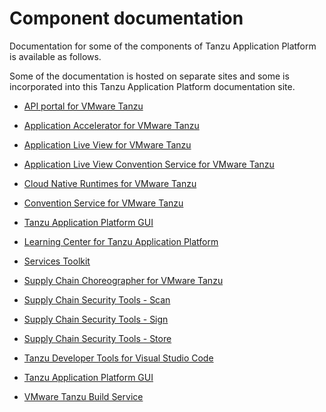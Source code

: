 # Component documentation

Documentation for some of the components of Tanzu Application Platform is
available as follows.

Some of the documentation is hosted on separate sites and some is incorporated
into this Tanzu Application Platform documentation site.

+ [API portal for VMware Tanzu](https://docs.pivotal.io/api-portal)

+ [Application Accelerator for VMware Tanzu](https://docs.vmware.com/en/Application-Accelerator-for-VMware-Tanzu/index.html)

- [Application Live View for VMware Tanzu](https://docs.vmware.com/en/Application-Live-View-for-VMware-Tanzu/index.html)

+ [Application Live View Convention Service for VMware Tanzu](https://docs.vmware.com/en/Application-Live-View-for-VMware-Tanzu/1.0/docs/GUID-convention-server.html)

+ [Cloud Native Runtimes for VMware Tanzu](https://docs.vmware.com/en/Cloud-Native-Runtimes-for-VMware-Tanzu/1.1/tanzu-cloud-native-runtimes/GUID-cnr-overview.html)

+ [Convention Service for VMware Tanzu](convention-service/about.md)

+ [Tanzu Application Platform GUI](tap-gui/about.md)

+ [Learning Center for Tanzu Application Platform](learning-center/about.md)

+ [Services Toolkit](https://docs.vmware.com/en/Services-Toolkit-for-VMware-Tanzu-Application-Platform/index.html)

+ [Supply Chain Choreographer for VMware Tanzu](scc/about.html)

+ [Supply Chain Security Tools - Scan](scst-scan/overview.md)

+ [Supply Chain Security Tools - Sign](scst-sign/overview.md)

+ [Supply Chain Security Tools - Store](scst-store/overview.md)

+ [Tanzu Developer Tools for Visual Studio Code](vscode-extension/about.md)

+ [Tanzu Application Platform GUI](tap-gui/about.md)

+ [VMware Tanzu Build Service](https://docs.vmware.com/en/VMware-Tanzu-Build-Service/index.html)
